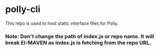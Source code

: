 # polly-cli

This repo is used to host static interface files for Polly. 

### Note: Don't change the path of index.js or repo name. It will break El-MAVEN as index.js is fetching from the repo URL.
